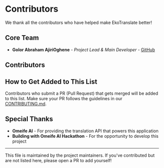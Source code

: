 # Contributors

We thank all the contributors who have helped make EkoTranslate better!

## Core Team

- **Golor Abraham AjiriOghene** - *Project Lead & Main Developer* - [GitHub](https://github.com/abgolor)

## Contributors

<!-- Add contributors in alphabetical order -->

<!-- Example format:
- **Full Name** - *Role/Contributions* - [GitHub](https://github.com/username)
-->

<!-- Remember to add yourself here when you contribute! -->

## How to Get Added to This List

Contributors who submit a PR (Pull Request) that gets merged will be added to this list. Make sure your PR follows the guidelines in our [CONTRIBUTING.md](CONTRIBUTING.md).

## Special Thanks

- **Omeife AI** - For providing the translation API that powers this application
- **Building with Omeife AI Hackathon** - For the opportunity to develop this project

---

This file is maintained by the project maintainers. If you've contributed but are not listed here, please open a PR to add yourself!